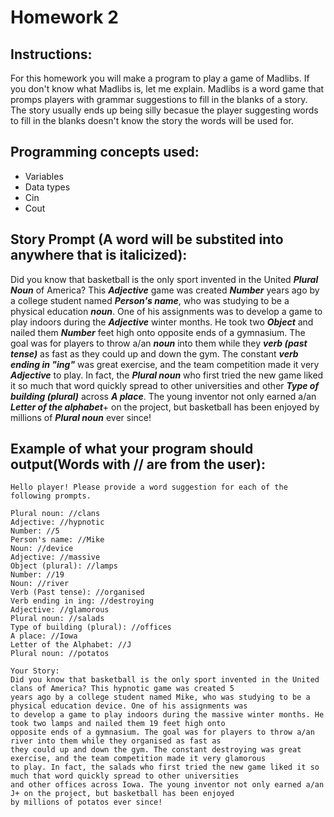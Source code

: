 # Homework 2
## Instructions:
For this homework you will make a program to play a game of Madlibs. If you don't know what Madlibs is, let me explain. Madlibs is a word game that promps
players with grammar suggestions to fill in the blanks of a story. The story usually ends up being silly becasue the player suggesting words to fill in the
blanks doesn't know the story the words will be used for.

## Programming concepts used:
  - Variables
  - Data types
  - Cin
  - Cout

## Story Prompt (A word will be substited into anywhere that is italicized):
Did you know that basketball is the only sport invented in the United ___Plural Noun___ of America? This ___Adjective___ game was created ___Number___ years
ago by a college student named ___Person's name___, who was studying to be a physical education ___noun___. One of his assignments was to develop a game to
play indoors during the ___Adjective___ winter months. He took two ___Object___ and nailed them ___Number___ feet high onto opposite ends of a
gymnasium. The goal was for players to throw a/an ___noun___ into them while they ___verb (past tense)___ as fast as they could up and down the gym. The
constant ___verb ending in "ing"___ was great exercise, and the team competition made it very ___Adjective___ to play. In fact, the ___Plural noun___ who
first tried the new game liked it so much that word quickly spread to other universities and other ___Type of building (plural)___ across ___A place___. The
young inventor not only earned a/an ___Letter of the alphabet___+ on the project, but basketball has been enjoyed by millions of ___Plural noun___ ever
since!

## Example of what your program should output(Words with // are from the user):
```
Hello player! Please provide a word suggestion for each of the following prompts.

Plural noun: //clans
Adjective: //hypnotic
Number: //5
Person's name: //Mike
Noun: //device
Adjective: //massive
Object (plural): //lamps
Number: //19
Noun: //river
Verb (Past tense): //organised
Verb ending in ing: //destroying
Adjective: //glamorous
Plural noun: //salads
Type of building (plural): //offices
A place: //Iowa
Letter of the Alphabet: //J
Plural noun: //potatos

Your Story:
Did you know that basketball is the only sport invented in the United clans of America? This hypnotic game was created 5 
years ago by a college student named Mike, who was studying to be a physical education device. One of his assignments was 
to develop a game to play indoors during the massive winter months. He took two lamps and nailed them 19 feet high onto 
opposite ends of a gymnasium. The goal was for players to throw a/an river into them while they organised as fast as 
they could up and down the gym. The constant destroying was great exercise, and the team competition made it very glamorous 
to play. In fact, the salads who first tried the new game liked it so much that word quickly spread to other universities 
and other offices across Iowa. The young inventor not only earned a/an J+ on the project, but basketball has been enjoyed 
by millions of potatos ever since!
```
